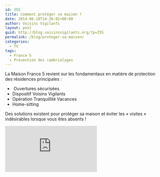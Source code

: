 ```yaml
---
id: 255
title: Comment protéger sa maison ?
date: 2014-06-18T14:26:02+00:00
author: Voisins Vigilants
layout: post
guid: http://blog.voisinsvigilants.org/?p=255
permalink: /blog/proteger-sa-maison/
categories:
  - TV
tags:
  - France 5
  - Prevention des cambriolages
---
```

La Maison France 5 revient sur les fondamentaux en matière de protection des résidences principales :

  *  Ouvertures sécurisées
  * Dispositif Voisins Vigilants
  * Opération Tranquillité Vacances
  * Home-sitting

Des solutions existent pour protéger sa maison et éviter les &laquo;&nbsp;visites&nbsp;&raquo; indésirables lorsque vous êtes absents ! 

<div class="videocontent">
<iframe class="iframe-video" src="https://www.youtube.com/embed/fjCaJ0_TNLY" frameborder="0" allow="accelerometer; autoplay; encrypted-media; gyroscope; picture-in-picture" allowfullscreen></iframe>
</div>
